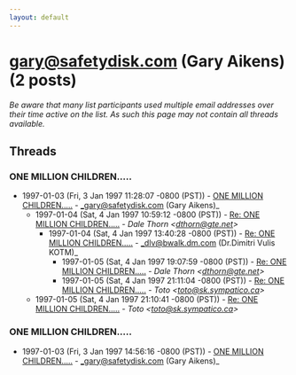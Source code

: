 ```yaml
---
layout: default
---
```


# gary@safetydisk.com (Gary Aikens) (2 posts)

_Be aware that many list participants used multiple email addresses over their time active on the list. As such this page may not contain all threads available._

## Threads

### ONE MILLION CHILDREN.....
+ 1997-01-03 (Fri, 3 Jan 1997 11:28:07 -0800 (PST)) - [ONE MILLION CHILDREN.....](/archive/1997/01/c0214df60efd06dd3a5d54029edf62ca2096f4b8a57ee6baefc4da1d7a0445ed) - _gary@safetydisk.com (Gary Aikens)_
  + 1997-01-04 (Sat, 4 Jan 1997 10:59:12 -0800 (PST)) - [Re: ONE MILLION CHILDREN.....](/archive/1997/01/35fb51d1a512753ba48085fc4bee604a87069a41e494d88b4a49279c478a65f3) - _Dale Thorn \<dthorn@gte.net\>_
    + 1997-01-04 (Sat, 4 Jan 1997 13:40:28 -0800 (PST)) - [Re: ONE MILLION CHILDREN.....](/archive/1997/01/a68f7139b1008c9a7566a24cc2686b7893f6aa24aa93fc7839bbc11d0e7b0826) - _dlv@bwalk.dm.com (Dr.Dimitri Vulis KOTM)_
      + 1997-01-05 (Sat, 4 Jan 1997 19:07:59 -0800 (PST)) - [Re: ONE MILLION CHILDREN.....](/archive/1997/01/9b63a72f89ca1534fa8c2db707131ff75e1d90fa66e68dc8c98633446c5efe7d) - _Dale Thorn \<dthorn@gte.net\>_
      + 1997-01-05 (Sat, 4 Jan 1997 21:11:04 -0800 (PST)) - [Re: ONE MILLION CHILDREN.....](/archive/1997/01/0ec0c8fb69e6f972f9f11eabf514da595f840f87d6e192e70cd0d8c91cf76371) - _Toto \<toto@sk.sympatico.ca\>_
  + 1997-01-05 (Sat, 4 Jan 1997 21:10:41 -0800 (PST)) - [Re: ONE MILLION CHILDREN.....](/archive/1997/01/83200ca7368875922d371ca8f6783e72921d62b849c2a71af0aba2ff6e46619d) - _Toto \<toto@sk.sympatico.ca\>_

### ONE MILLION CHILDREN.....
+ 1997-01-03 (Fri, 3 Jan 1997 14:56:16 -0800 (PST)) - [ONE MILLION CHILDREN.....](/archive/1997/01/8e99175cad2f2b9ec06c7038332b2300db27504f0c98204aac5dd70aadf85be7) - _gary@safetydisk.com (Gary Aikens)_

